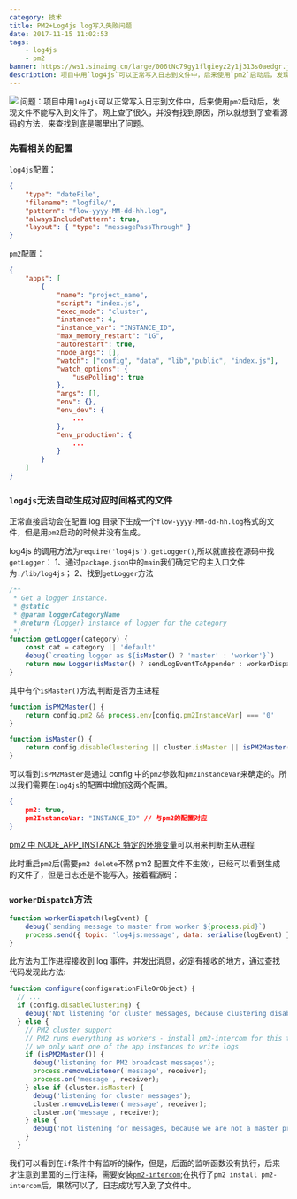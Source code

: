 ```yaml
---
category: 技术
title: PM2+Log4js log写入失败问题
date: 2017-11-15 11:02:53
tags:
    - log4js
    - pm2
banner: https://ws1.sinaimg.cn/large/006tNc79gy1flgieyz2y1j313s0aedgr.jpg
description: 项目中用`log4js`可以正常写入日志到文件中，后来使用`pm2`启动后，发现文件不能写入到文件了。网上查了很久，并没有找到原因，所以就想到了查看源码的方法，来查找到底是哪里出了问题
---
```


![](https://ws1.sinaimg.cn/large/006tNc79gy1flgieyz2y1j313s0aedgr.jpg)
问题：项目中用`log4js`可以正常写入日志到文件中，后来使用`pm2`启动后，发现文件不能写入到文件了。网上查了很久，并没有找到原因，所以就想到了查看源码的方法，来查找到底是哪里出了问题。

### 先看相关的配置

`log4js`配置：

```json
{
    "type": "dateFile",
    "filename": "logfile/",
    "pattern": "flow-yyyy-MM-dd-hh.log",
    "alwaysIncludePattern": true,
    "layout": { "type": "messagePassThrough" }
}
```

`pm2`配置：

```json
{
    "apps": [
        {
            "name": "project_name",
            "script": "index.js",
            "exec_mode": "cluster",
            "instances": 4,
            "instance_var": "INSTANCE_ID",
            "max_memory_restart": "1G",
            "autorestart": true,
            "node_args": [],
            "watch": ["config", "data", "lib","public", "index.js"],
            "watch_options": {
                "usePolling": true
            },
            "args": [],
            "env": {},
            "env_dev": {
                ...
            },
            "env_production": {
                ...
            }
        }
    ]
}
```

### `log4js`无法自动生成对应时间格式的文件

正常直接启动会在配置 log 目录下生成一个`flow-yyyy-MM-dd-hh.log`格式的文件，但是用`pm2`启动的时候并没有生成。

log4js 的调用方法为`require('log4js').getLogger()`,所以就直接在源码中找`getLogger`：
1、通过`package.json`中的`main`我们确定它的主入口文件为`./lib/log4js`；
2、找到`getLogger`方法

```js
/**
 * Get a logger instance.
 * @static
 * @param loggerCategoryName
 * @return {Logger} instance of logger for the category
 */
function getLogger(category) {
    const cat = category || 'default'
    debug(`creating logger as ${isMaster() ? 'master' : 'worker'}`)
    return new Logger(isMaster() ? sendLogEventToAppender : workerDispatch, cat)
}
```

其中有个`isMaster()`方法,判断是否为主进程

```js
function isPM2Master() {
    return config.pm2 && process.env[config.pm2InstanceVar] === '0'
}

function isMaster() {
    return config.disableClustering || cluster.isMaster || isPM2Master()
}
```

可以看到`isPM2Master`是通过 config 中的`pm2`参数和`pm2InstanceVar`来确定的。所以我们需要在`log4js`的配置中增加这两个配置。

```json
{
    pm2: true,
    pm2InstanceVar: "INSTANCE_ID" // 与pm2的配置对应
}
```

[pm2 中 NODE_APP_INSTANCE 特定的环境变量](http://pm2.keymetrics.io/docs/usage/environment/#node_app_instance-pm2-25-minimum)可以用来判断主从进程

此时重启`pm2`后(需要`pm2 delete`不然 pm2 配置文件不生效)，已经可以看到生成的文件了，但是日志还是不能写入。接着看源码：

### `workerDispatch`方法

```js
function workerDispatch(logEvent) {
    debug(`sending message to master from worker ${process.pid}`)
    process.send({ topic: 'log4js:message', data: serialise(logEvent) })
}
```

此方法为工作进程接收到 log 事件，并发出消息，必定有接收的地方，通过查找代码发现此方法:

```js
function configure(configurationFileOrObject) {
  // ...
  if (config.disableClustering) {
    debug('Not listening for cluster messages, because clustering disabled.');
  } else {
    // PM2 cluster support
    // PM2 runs everything as workers - install pm2-intercom for this to work.
    // we only want one of the app instances to write logs
    if (isPM2Master()) {
      debug('listening for PM2 broadcast messages');
      process.removeListener('message', receiver);
      process.on('message', receiver);
    } else if (cluster.isMaster) {
      debug('listening for cluster messages');
      cluster.removeListener('message', receiver);
      cluster.on('message', receiver);
    } else {
      debug('not listening for messages, because we are not a master process');
    }
  }
```

我们可以看到在`if`条件中有监听的操作，但是，后面的监听函数没有执行，后来才注意到里面的三行注释，需要安装[`pm2-intercom`](https://www.npmjs.com/package/pm2-intercom);在执行了`pm2 install pm2-intercom`后，果然可以了，日志成功写入到了文件中。
